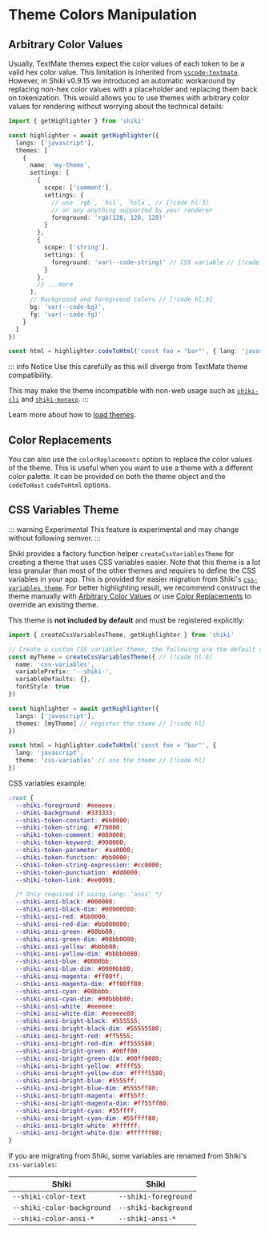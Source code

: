 # Theme Colors Manipulation

## Arbitrary Color Values

Usually, TextMate themes expect the color values of each token to be a valid hex color value. This limitation is inherited from [`vscode-textmate`](https://github.com/microsoft/vscode-textmate). However, in Shiki v0.9.15 we introduced an automatic workaround by replacing non-hex color values with a placeholder and replacing them back on tokenization. This would allows you to use themes with arbitrary color values for rendering without worrying about the technical details:

```ts twoslash
import { getHighlighter } from 'shiki'

const highlighter = await getHighlighter({
  langs: ['javascript'],
  themes: [
    {
      name: 'my-theme',
      settings: [
        {
          scope: ['comment'],
          settings: {
            // use `rgb`, `hsl`, `hsla`, // [!code hl:3]
            // or any anything supported by your renderer
            foreground: 'rgb(128, 128, 128)'
          }
        },
        {
          scope: ['string'],
          settings: {
            foreground: 'var(--code-string)' // CSS variable // [!code hl:1]
          }
        },
        // ...more
      ],
      // Background and foreground colors // [!code hl:3]
      bg: 'var(--code-bg)',
      fg: 'var(--code-fg)'
    }
  ]
})

const html = highlighter.codeToHtml('const foo = "bar"', { lang: 'javascript', theme: 'my-theme' })
```

::: info Notice
Use this carefully as this will diverge from TextMate theme compatibility.

This may make the theme incompatible with non-web usage such as [`shiki-cli`](/packages/cli) and [`shiki-monaco`](/packages/monaco).
:::

Learn more about how to [load themes](./load-theme).

## Color Replacements

You can also use the `colorReplacements` option to replace the color values of the theme. This is useful when you want to use a theme with a different color palette. It can be provided on both the theme object and the `codeToHast` `codeToHtml` options.

## CSS Variables Theme

::: warning Experimental
This feature is experimental and may change without following semver.
:::

Shiki provides a factory function helper `createCssVariablesTheme` for creating a theme that uses CSS variables easier. Note that this theme is a lot less granular than most of the other themes and requires to define the CSS variables in your app. This is provided for easier migration from Shiki's [`css-variables theme`](https://github.com/shikijs/shiki/blob/main/docs/themes.md#theming-with-css-variables). For better highlighting result, we recommend construct the theme manually with [Arbitrary Color Values](#arbitrary-color-values) or use [Color Replacements](#color-replacements) to override an existing theme.

This theme is **not included by default** and must be registered explicitly:

```ts twoslash
import { createCssVariablesTheme, getHighlighter } from 'shiki'

// Create a custom CSS variables theme, the following are the default values
const myTheme = createCssVariablesTheme({ // [!code hl:6]
  name: 'css-variables',
  variablePrefix: '--shiki-',
  variableDefaults: {},
  fontStyle: true
})

const highlighter = await getHighlighter({
  langs: ['javascript'],
  themes: [myTheme] // register the theme // [!code hl]
})

const html = highlighter.codeToHtml('const foo = "bar"', {
  lang: 'javascript',
  theme: 'css-variables' // use the theme // [!code hl]
})
```

CSS variables example:

```css
:root {
  --shiki-foreground: #eeeeee;
  --shiki-background: #333333;
  --shiki-token-constant: #660000;
  --shiki-token-string: #770000;
  --shiki-token-comment: #880000;
  --shiki-token-keyword: #990000;
  --shiki-token-parameter: #aa0000;
  --shiki-token-function: #bb0000;
  --shiki-token-string-expression: #cc0000;
  --shiki-token-punctuation: #dd0000;
  --shiki-token-link: #ee0000;

  /* Only required if using lang: 'ansi' */
  --shiki-ansi-black: #000000;
  --shiki-ansi-black-dim: #00000080;
  --shiki-ansi-red: #bb0000;
  --shiki-ansi-red-dim: #bb000080;
  --shiki-ansi-green: #00bb00;
  --shiki-ansi-green-dim: #00bb0080;
  --shiki-ansi-yellow: #bbbb00;
  --shiki-ansi-yellow-dim: #bbbb0080;
  --shiki-ansi-blue: #0000bb;
  --shiki-ansi-blue-dim: #0000bb80;
  --shiki-ansi-magenta: #ff00ff;
  --shiki-ansi-magenta-dim: #ff00ff80;
  --shiki-ansi-cyan: #00bbbb;
  --shiki-ansi-cyan-dim: #00bbbb80;
  --shiki-ansi-white: #eeeeee;
  --shiki-ansi-white-dim: #eeeeee80;
  --shiki-ansi-bright-black: #555555;
  --shiki-ansi-bright-black-dim: #55555580;
  --shiki-ansi-bright-red: #ff5555;
  --shiki-ansi-bright-red-dim: #ff555580;
  --shiki-ansi-bright-green: #00ff00;
  --shiki-ansi-bright-green-dim: #00ff0080;
  --shiki-ansi-bright-yellow: #ffff55;
  --shiki-ansi-bright-yellow-dim: #ffff5580;
  --shiki-ansi-bright-blue: #5555ff;
  --shiki-ansi-bright-blue-dim: #5555ff80;
  --shiki-ansi-bright-magenta: #ff55ff;
  --shiki-ansi-bright-magenta-dim: #ff55ff80;
  --shiki-ansi-bright-cyan: #55ffff;
  --shiki-ansi-bright-cyan-dim: #55ffff80;
  --shiki-ansi-bright-white: #ffffff;
  --shiki-ansi-bright-white-dim: #ffffff80;
}
```

If you are migrating from Shiki, some variables are renamed from Shiki's `css-variables`:

| Shiki                      | Shiki                |
| -------------------------- | -------------------- |
| `--shiki-color-text`       | `--shiki-foreground` |
| `--shiki-color-background` | `--shiki-background` |
| `--shiki-color-ansi-*`     | `--shiki-ansi-*`     |

